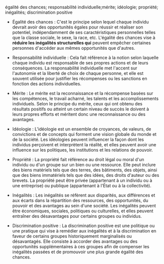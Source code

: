 égalité des chances; responsabilité individuelle;mérite; idéologie; propriété; inégalités; discrimination positive

- Égalité des chances : C'est le principe selon lequel chaque individu devrait avoir des opportunités égales pour réussir et réaliser son potentiel, indépendamment de ses caractéristiques personnelles telles que la classe sociale, le sexe, la race, etc. L'égalité des chances vise à **réduire les inégalités structurelles qui** peuvent empêcher certaines personnes d'accéder aux mêmes opportunités que d'autres.

- Responsabilité individuelle : Cela fait référence à la notion selon laquelle chaque individu est responsable de ses propres actions et de leurs conséquences. La responsabilité individuelle met l'accent sur l'autonomie et la liberté de choix de chaque personne, et elle est souvent utilisée pour justifier les récompenses ou les sanctions en fonction des actions individuelles.

- Mérite : Le mérite est la reconnaissance et la récompense basées sur les compétences, le travail acharné, les talents et les accomplissements individuels. Selon le principe du mérite, ceux qui ont obtenu des résultats positifs ou atteint un certain niveau de succès le doivent à leurs propres efforts et méritent donc une reconnaissance ou des avantages.

- Idéologie : L'idéologie est un ensemble de croyances, de valeurs, de convictions et de concepts qui forment une vision globale du monde et de la société. Les idéologies peuvent influencer la façon dont les individus perçoivent et interprètent la réalité, et elles peuvent avoir une influence sur les politiques, les institutions et les relations de pouvoir.
    
- Propriété : La propriété fait référence au droit légal ou moral d'un individu ou d'un groupe sur un bien ou une ressource. Elle peut inclure des biens matériels tels que des terres, des bâtiments, des objets, ainsi que des biens immatériels tels que des idées, des droits d'auteur ou des brevets. La propriété peut être privée (appartenant à un individu ou à une entreprise) ou publique (appartenant à l'État ou à la collectivité).
    
- Inégalités : Les inégalités se réfèrent aux disparités, aux différences et aux écarts dans la répartition des ressources, des opportunités, du pouvoir et des avantages au sein d'une société. Les inégalités peuvent être économiques, sociales, politiques ou culturelles, et elles peuvent entraîner des désavantages pour certains groupes ou individus.
    
- Discrimination positive : La discrimination positive est une politique ou une pratique qui vise à remédier aux inégalités et à la discrimination en faveur de certains groupes historiquement marginalisés ou désavantagés. Elle consiste à accorder des avantages ou des opportunités supplémentaires à ces groupes afin de compenser les inégalités passées et de promouvoir une plus grande égalité des chances.
